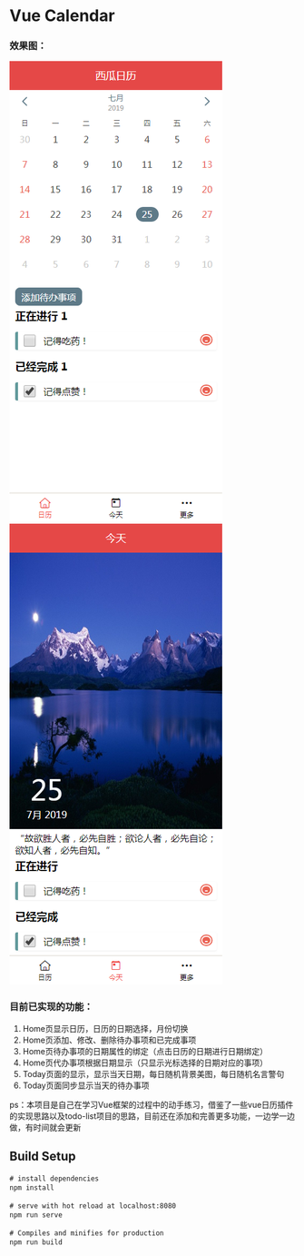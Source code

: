 # Vue Calendar
### 效果图：<br>
![Home页效果图](https://github.com/FrankPond/calendar/raw/dev/img-folder/Home.png)
![Today页效果图](https://github.com/FrankPond/calendar/raw/dev/img-folder/Today.png)

### 目前已实现的功能：
  1. Home页显示日历，日历的日期选择，月份切换
  2. Home页添加、修改、删除待办事项和已完成事项
  3. Home页待办事项的日期属性的绑定（点击日历的日期进行日期绑定）
  4. Home页代办事项根据日期显示（只显示光标选择的日期对应的事项）
  5. Today页面的显示，显示当天日期，每日随机背景美图，每日随机名言警句
  6. Today页面同步显示当天的待办事项
  
ps：本项目是自己在学习Vue框架的过程中的动手练习，借鉴了一些vue日历插件的实现思路以及todo-list项目的思路，目前还在添加和完善更多功能，一边学一边做，有时间就会更新

## Build Setup
```
# install dependencies
npm install

# serve with hot reload at localhost:8080
npm run serve

# Compiles and minifies for production
npm run build
```
